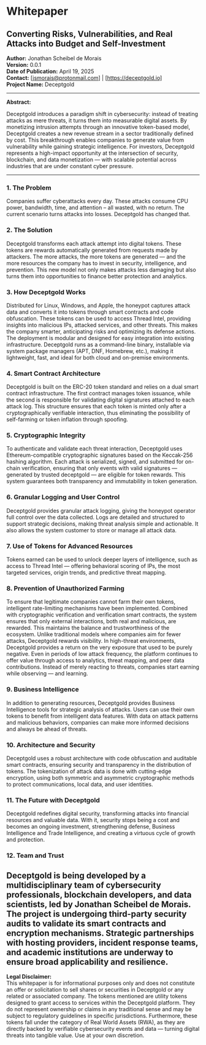 # Whitepaper

## Converting Risks, Vulnerabilities, and Real Attacks into Budget and Self-Investment

**Author:** Jonathan Scheibel de Morais  
**Version:** 0.0.1  
**Date of Publication:** April 19, 2025  
**Contact:** [jsmorais@protonmail.com] | [https://deceptgold.io]  
**Project Name:** Deceptgold  

---

**Abstract:**  

Deceptgold introduces a paradigm shift in cybersecurity: instead of treating attacks as mere threats, it turns them into measurable digital assets. By monetizing intrusion attempts through an innovative token-based model, Deceptgold creates a new revenue stream in a sector traditionally defined by cost. This breakthrough enables companies to generate value from vulnerability while gaining strategic intelligence. For investors, Deceptgold represents a high-impact opportunity at the intersection of security, blockchain, and data monetization — with scalable potential across industries that are under constant cyber pressure.

---

### 1. The Problem
Companies suffer cyberattacks every day. These attacks consume CPU power, bandwidth, time, and attention – all wasted, with no return. The current scenario turns attacks into losses. Deceptgold has changed that.

### 2. The Solution
Deceptgold transforms each attack attempt into digital tokens. These tokens are rewards automatically generated from requests made by attackers. The more attacks, the more tokens are generated — and the more resources the company has to invest in security, intelligence, and prevention. This new model not only makes attacks less damaging but also turns them into opportunities to finance better protection and analytics.

### 3. How Deceptgold Works
Distributed for Linux, Windows, and Apple, the honeypot captures attack data and converts it into tokens through smart contracts and code obfuscation. These tokens can be used to access Thread Intel, providing insights into malicious IPs, attacked services, and other threats. This makes the company smarter, anticipating risks and optimizing its defense actions. The deployment is modular and designed for easy integration into existing infrastructure. Deceptgold runs as a command-line binary, installable via system package managers (APT, DNF, Homebrew, etc.), making it lightweight, fast, and ideal for both cloud and on-premise environments.

### 4. Smart Contract Architecture
Deceptgold is built on the ERC-20 token standard and relies on a dual smart contract infrastructure. The first contract manages token issuance, while the second is responsible for validating digital signatures attached to each attack log. This structure ensures that each token is minted only after a cryptographically verifiable interaction, thus eliminating the possibility of self-farming or token inflation through spoofing.

### 5. Cryptographic Integrity
To authenticate and validate each threat interaction, Deceptgold uses Ethereum-compatible cryptographic signatures based on the Keccak-256 hashing algorithm. Each attack is serialized, signed, and submitted for on-chain verification, ensuring that only events with valid signatures — generated by trusted deceptgold — are eligible for token rewards. This system guarantees both transparency and immutability in token generation.

### 6. Granular Logging and User Control
Deceptgold provides granular attack logging, giving the honeypot operator full control over the data collected. Logs are detailed and structured to support strategic decisions, making threat analysis simple and actionable. It also allows the system customer to store or manage all attack data.

### 7. Use of Tokens for Advanced Resources
Tokens earned can be used to unlock deeper layers of intelligence, such as access to Thread Intel — offering behavioral scoring of IPs, the most targeted services, origin trends, and predictive threat mapping.

### 8. Prevention of Unauthorized Farming
To ensure that legitimate companies cannot farm their own tokens, intelligent rate-limiting mechanisms have been implemented. Combined with cryptographic verification and verification smart contracts, the system ensures that only external interactions, both real and malicious, are rewarded. This maintains the balance and trustworthiness of the ecosystem. Unlike traditional models where companies aim for fewer attacks, Deceptgold rewards visibility. In high-threat environments, Deceptgold provides a return on the very exposure that used to be purely negative. Even in periods of low attack frequency, the platform continues to offer value through access to analytics, threat mapping, and peer data contributions. Instead of merely reacting to threats, companies start earning while observing — and learning.

### 9. Business Intelligence
In addition to generating resources, Deceptgold provides Business Intelligence tools for strategic analysis of attacks. Users can use their own tokens to benefit from intelligent data features. With data on attack patterns and malicious behaviors, companies can make more informed decisions and always be ahead of threats.

### 10. Architecture and Security
Deceptgold uses a robust architecture with code obfuscation and auditable smart contracts, ensuring security and transparency in the distribution of tokens. The tokenization of attack data is done with cutting-edge encryption, using both symmetric and asymmetric cryptographic methods to protect communications, local data, and user identities.

### 11. The Future with Deceptgold
Deceptgold redefines digital security, transforming attacks into financial resources and valuable data. With it, security stops being a cost and becomes an ongoing investment, strengthening defense, Business Intelligence and Trade Intelligence, and creating a virtuous cycle of growth and protection.

### 12. Team and Trust
Deceptgold is being developed by a multidisciplinary team of cybersecurity professionals, blockchain developers, and data scientists, led by Jonathan Scheibel de Morais. The project is undergoing third-party security audits to validate its smart contracts and encryption mechanisms. Strategic partnerships with hosting providers, incident response teams, and academic institutions are underway to ensure broad applicability and resilience.
---

**Legal Disclaimer:**  
This whitepaper is for informational purposes only and does not constitute an offer or solicitation to sell shares or securities in Deceptgold or any related or associated company. The tokens mentioned are utility tokens designed to grant access to services within the Deceptgold platform. They do not represent ownership or claims in any traditional sense and may be subject to regulatory guidelines in specific jurisdictions. Furthermore, these tokens fall under the category of Real World Assets (RWA), as they are directly backed by verifiable cybersecurity events and data — turning digital threats into tangible value. Use at your own discretion.